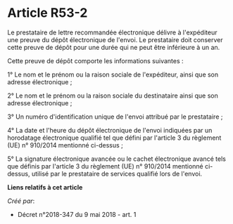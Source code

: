 # Article R53-2

Le prestataire de lettre recommandée électronique délivre à l'expéditeur une preuve du dépôt électronique de l'envoi. Le
prestataire doit conserver cette preuve de dépôt pour une durée qui ne peut être inférieure à un an.

Cette preuve de dépôt comporte les informations suivantes :

1° Le nom et le prénom ou la raison sociale de l'expéditeur, ainsi que son adresse électronique ;

2° Le nom et le prénom ou la raison sociale du destinataire ainsi que son adresse électronique ;

3° Un numéro d'identification unique de l'envoi attribué par le prestataire ;

4° La date et l'heure du dépôt électronique de l'envoi indiquées par un horodatage électronique qualifié tel que défini par
l'article 3 du règlement (UE) n° 910/2014 mentionné ci-dessus ;

5° La signature électronique avancée ou le cachet électronique avancé tels que définis par l'article 3 du règlement (UE) n°
910/2014 mentionné ci-dessus, utilisé par le prestataire de services qualifié lors de l'envoi.

**Liens relatifs à cet article**

_Créé par_:

  - Décret n°2018-347 du 9 mai 2018 - art. 1
